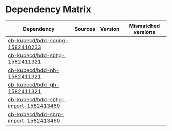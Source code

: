 # Dependency Matrix

Dependency | Sources | Version | Mismatched versions
---------- | ------- | ------- | -------------------
[cb-kubecd/bdd-spring-1582410233](https://github.com/cb-kubecd/bdd-spring-1582410233.git) |  | []() | 
[cb-kubecd/bdd-sbhg-1582411321](https://github.com/cb-kubecd/bdd-sbhg-1582411321.git) |  | []() | 
[cb-kubecd/bdd-nh-1582411321](https://github.com/cb-kubecd/bdd-nh-1582411321.git) |  | []() | 
[cb-kubecd/bdd-gh-1582411321](https://github.com/cb-kubecd/bdd-gh-1582411321.git) |  | []() | 
[cb-kubecd/bdd-sbhg-import-1582413460](https://github.com/cb-kubecd/bdd-sbhg-import-1582413460.git) |  | []() | 
[cb-kubecd/bdd-sbrp-import-1582413460](https://github.com/cb-kubecd/bdd-sbrp-import-1582413460.git) |  | []() | 
